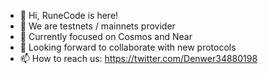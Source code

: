 - 👋 Hi, RuneCode is here!
- 👀 We are testnets / mainnets provider
- 🌱 Currently focused on Cosmos and Near
- 💞️ Looking forward to collaborate with new protocols
- 📫 How to reach us: https://twitter.com/Denwer34880198
